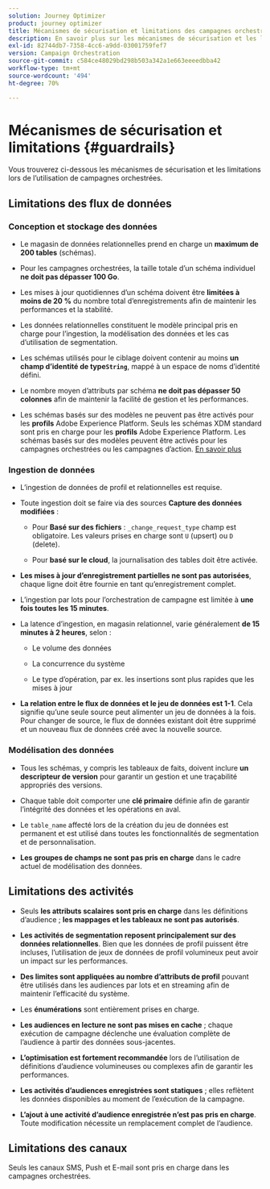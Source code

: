 ```yaml
---
solution: Journey Optimizer
product: journey optimizer
title: Mécanismes de sécurisation et limitations des campagnes orchestrées
description: En savoir plus sur les mécanismes de sécurisation et les limitations des campagnes orchestrées
exl-id: 82744db7-7358-4cc6-a9dd-03001759fef7
version: Campaign Orchestration
source-git-commit: c584ce48029bd298b503a342a1e663eeeedbba42
workflow-type: tm+mt
source-wordcount: '494'
ht-degree: 70%

---
```



# Mécanismes de sécurisation et limitations {#guardrails}

Vous trouverez ci-dessous les mécanismes de sécurisation et les limitations lors de l’utilisation de campagnes orchestrées.

## Limitations des flux de données

### Conception et stockage des données

* Le magasin de données relationnelles prend en charge un **maximum de 200 tables** (schémas).

* Pour les campagnes orchestrées, la taille totale d’un schéma individuel **ne doit pas dépasser 100 Go**.

* Les mises à jour quotidiennes d’un schéma doivent être **limitées à moins de 20 %** du nombre total d’enregistrements afin de maintenir les performances et la stabilité.

* Les données relationnelles constituent le modèle principal pris en charge pour l’ingestion, la modélisation des données et les cas d’utilisation de segmentation.

* Les schémas utilisés pour le ciblage doivent contenir au moins **un champ d’identité de type`String`**, mappé à un espace de noms d’identité défini.

* Le nombre moyen d’attributs par schéma **ne doit pas dépasser 50 colonnes** afin de maintenir la facilité de gestion et les performances.

* Les schémas basés sur des modèles ne peuvent pas être activés pour les **profils** Adobe Experience Platform. Seuls les schémas XDM standard sont pris en charge pour les **profils** Adobe Experience Platform. Les schémas basés sur des modèles peuvent être activés pour les campagnes orchestrées ou les campagnes d’action. [En savoir plus](https://experienceleague.adobe.com/fr/docs/experience-platform/catalog/datasets/user-guide#enable-profile)

### Ingestion de données

* L’ingestion de données de profil et relationnelles est requise.

* Toute ingestion doit se faire via des sources **Capture des données modifiées** :

   * Pour **Basé sur des fichiers** : `_change_request_type` champ est obligatoire. Les valeurs prises en charge sont `U` (upsert) ou `D` (delete).

   * Pour **basé sur le cloud**, la journalisation des tables doit être activée.

* **Les mises à jour d’enregistrement partielles ne sont pas autorisées**, chaque ligne doit être fournie en tant qu’enregistrement complet.

* L’ingestion par lots pour l’orchestration de campagne est limitée à **une fois toutes les 15 minutes**.

* La latence d’ingestion, en magasin relationnel, varie généralement **de 15 minutes à 2 heures**, selon :

   * Le volume des données

   * La concurrence du système

   * Le type d’opération, par ex. les insertions sont plus rapides que les mises à jour

* **La relation entre le flux de données et le jeu de données est 1-1**. Cela signifie qu’une seule source peut alimenter un jeu de données à la fois. Pour changer de source, le flux de données existant doit être supprimé et un nouveau flux de données créé avec la nouvelle source.

### Modélisation des données

* Tous les schémas, y compris les tableaux de faits, doivent inclure **un descripteur de version** pour garantir un gestion et une traçabilité appropriés des versions.

* Chaque table doit comporter une **clé primaire** définie afin de garantir l’intégrité des données et les opérations en aval.

* Le `table_name` affecté lors de la création du jeu de données est permanent et est utilisé dans toutes les fonctionnalités de segmentation et de personnalisation.

* **Les groupes de champs ne sont pas pris en charge** dans le cadre actuel de modélisation des données.

## Limitations des activités

* Seuls **les attributs scalaires sont pris en charge** dans les définitions d’audience ; **les mappages et les tableaux ne sont pas autorisés**.

* **Les activités de segmentation reposent principalement sur des données relationnelles**. Bien que les données de profil puissent être incluses, l’utilisation de jeux de données de profil volumineux peut avoir un impact sur les performances.

* **Des limites sont appliquées au nombre d’attributs de profil** pouvant être utilisés dans les audiences par lots et en streaming afin de maintenir l’efficacité du système.

* Les **énumérations** sont entièrement prises en charge.

* **Les audiences en lecture ne sont pas mises en cache** ; chaque exécution de campagne déclenche une évaluation complète de l’audience à partir des données sous-jacentes.

* **L’optimisation est fortement recommandée** lors de l’utilisation de définitions d’audience volumineuses ou complexes afin de garantir les performances.

* **Les activités d’audiences enregistrées sont statiques** ; elles reflètent les données disponibles au moment de l’exécution de la campagne.

* **L’ajout à une activité d’audience enregistrée n’est pas pris en charge**. Toute modification nécessite un remplacement complet de l’audience.

## Limitations des canaux

Seuls les canaux SMS, Push et E-mail sont pris en charge dans les campagnes orchestrées.
